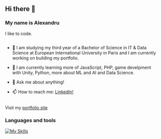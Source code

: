 ## Hi there 👋

### My name is Alexandru
I like to code.

##
- 🔭 I am studying my third year of a Bachelor of Science in IT & Data Science at European International University in Paris and I am currently working on building my portfolio.
- 🌱 I am currently learning more of JavaScript, PHP, game develpment with Unity, Python, more about ML and AI and Data Science.

- 💬 Ask me about anything!
- 📫 How to reach me: <a href="https://www.linkedin.com/in/alexandru-florin-cornita-60844287">LinkedIn!</a>

##

Visit my <a href="https://codeninjah.github.io">portfolio site</a>

### Languages and tools
[![My Skills](https://skillicons.dev/icons?i=js,html,css,cs,php,py,unity,visualstudio,vscode,express,nodejs)](https://skillicons.dev)

